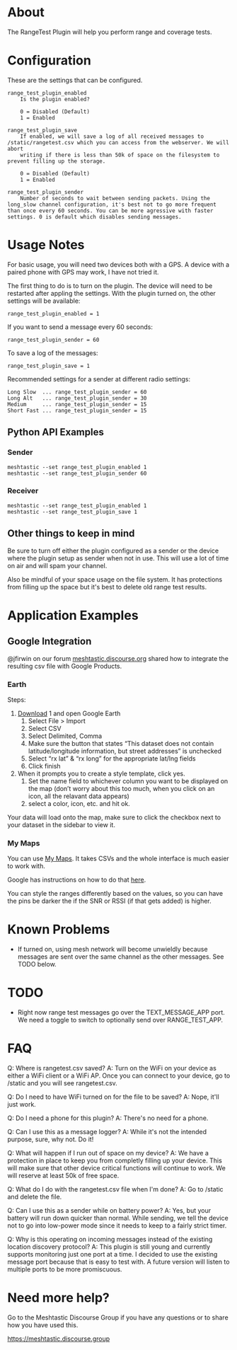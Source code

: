 # About

The RangeTest Plugin will help you perform range and coverage tests.

# Configuration

These are the settings that can be configured.

    range_test_plugin_enabled
        Is the plugin enabled?
        
        0 = Disabled (Default)
        1 = Enabled

    range_test_plugin_save
        If enabled, we will save a log of all received messages to /static/rangetest.csv which you can access from the webserver. We will abort
        writing if there is less than 50k of space on the filesystem to prevent filling up the storage.

        0 = Disabled (Default)
        1 = Enabled

    range_test_plugin_sender
        Number of seconds to wait between sending packets. Using the long_slow channel configuration, it's best not to go more frequent than once every 60 seconds. You can be more agressive with faster settings. 0 is default which disables sending messages.

# Usage Notes

For basic usage, you will need two devices both with a GPS. A device with a paired phone with GPS may work, I have not tried it. 

The first thing to do is to turn on the plugin. The device will need to be restarted after appling the settings. With the plugin turned on, the other settings will be available:

	range_test_plugin_enabled = 1

If you want to send a message every 60 seconds:
    
	range_test_plugin_sender = 60

To save a log of the messages:

    range_test_plugin_save = 1

Recommended settings for a sender at different radio settings:

    Long Slow  ... range_test_plugin_sender = 60
    Long Alt   ... range_test_plugin_sender = 30
    Medium     ... range_test_plugin_sender = 15
    Short Fast ... range_test_plugin_sender = 15

## Python API Examples

### Sender 

    meshtastic --set range_test_plugin_enabled 1
    meshtastic --set range_test_plugin_sender 60

### Receiver

    meshtastic --set range_test_plugin_enabled 1
    meshtastic --set range_test_plugin_save 1

## Other things to keep in mind

Be sure to turn off either the plugin configured as a sender or the device where the plugin setup as sender when not in use. This will use a lot of time on air and will spam your channel.

Also be mindful of your space usage on the file system. It has protections from filling up the space but it's best to delete old range test results.

# Application Examples

## Google Integration

@jfirwin on our forum [meshtastic.discourse.org](https://meshtastic.discourse.group/t/new-plugin-rangetestplugin/2591/49?u=mc-hamster) shared how to integrate the resulting csv file with Google Products.

### Earth

Steps:

1. [Download](https://www.google.com/earth/versions/#download-pro) 1 and open Google Earth
   1. Select File > Import
   2. Select CSV
   3. Select Delimited, Comma
   4. Make sure the button that states “This dataset does not contain latitude/longitude information, but street addresses” is unchecked
   5. Select “rx lat” & “rx long” for the appropriate lat/lng fields
   6. Click finish
2. When it prompts you to create a style template, click yes.
   1. Set the name field to whichever column you want to be displayed on the map (don’t worry about this too much, when you click on an icon, all the relavant data appears)
   2. select a color, icon, etc. and hit ok.

Your data will load onto the map, make sure to click the checkbox next to your dataset in the sidebar to view it.

### My Maps

You can use [My Maps](http://mymaps.google.com/). It takes CSVs and the whole interface is much easier to work with.

Google has instructions on how to do that [here](https://support.google.com/mymaps/answer/3024836?co=GENIE.Platform%3DDesktop&hl=en#zippy=%2Cstep-prepare-your-info%2Cstep-import-info-into-the-map).

You can style the ranges differently based on the values, so you can have the pins be darker the if the SNR or RSSI (if that gets added) is higher. 

# Known Problems

* If turned on, using mesh network will become unwieldly because messages are sent over the same channel as the other messages. See TODO below.

# TODO

* Right now range test messages go over the TEXT_MESSAGE_APP port. We need a toggle to switch to optionally send over RANGE_TEST_APP.

# FAQ

Q: Where is rangetest.csv saved?
A: Turn on the WiFi on your device as either a WiFi client or a WiFi AP. Once you can connect to your device, go to /static and you will see rangetest.csv.

Q: Do I need to have WiFi turned on for the file to be saved?
A: Nope, it'll just work.

Q: Do I need a phone for this plugin?
A: There's no need for a phone.

Q: Can I use this as a message logger?
A: While it's not the intended purpose, sure, why not. Do it!

Q: What will happen if I run out of space on my device?
A: We have a protection in place to keep you from completly filling up your device. This will make sure that other device critical functions will continue to work. We will reserve at least 50k of free space.

Q: What do I do with the rangetest.csv file when I'm done?
A: Go to /static and delete the file.

Q: Can I use this as a sender while on battery power?
A: Yes, but your battery will run down quicker than normal. While sending, we tell the device not to go into low-power mode since it needs to keep to a fairly strict timer.

Q: Why is this operating on incoming messages instead of the existing location discovery protocol?
A: This plugin is still young and currently supports monitoring just one port at a time. I decided to use the existing message port because that is easy to test with. A future version will listen to multiple ports to be more promiscuous. 

# Need more help?

Go to the Meshtastic Discourse Group if you have any questions or to share how you have used this.

https://meshtastic.discourse.group
